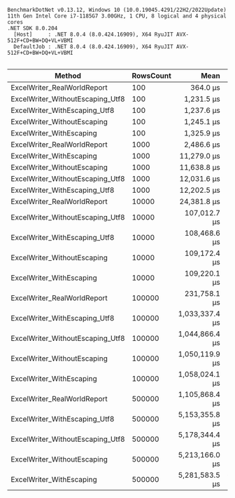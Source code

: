 ```

BenchmarkDotNet v0.13.12, Windows 10 (10.0.19045.4291/22H2/2022Update)
11th Gen Intel Core i7-1185G7 3.00GHz, 1 CPU, 8 logical and 4 physical cores
.NET SDK 8.0.204
  [Host]     : .NET 8.0.4 (8.0.424.16909), X64 RyuJIT AVX-512F+CD+BW+DQ+VL+VBMI
  DefaultJob : .NET 8.0.4 (8.0.424.16909), X64 RyuJIT AVX-512F+CD+BW+DQ+VL+VBMI


```
| Method                           | RowsCount | Mean           | Error        | StdDev       | Median         | Version | Gen0   | Allocated |
|--------------------------------- |---------- |---------------:|-------------:|-------------:|---------------:|-------- |-------:|----------:|
| ExcelWriter_RealWorldReport      | 100       |       364.0 μs |      4.18 μs |      3.70 μs |       363.4 μs | 1.5.1   | 1.9531 |  14.24 KB |
| ExcelWriter_WithoutEscaping_Utf8 | 100       |     1,231.5 μs |     20.27 μs |     18.96 μs |     1,229.3 μs | 1.5.1   | 1.9531 |  14.83 KB |
| ExcelWriter_WithEscaping_Utf8    | 100       |     1,237.6 μs |     21.00 μs |     18.62 μs |     1,235.6 μs | 1.5.1   | 1.9531 |  14.85 KB |
| ExcelWriter_WithoutEscaping      | 100       |     1,245.1 μs |     23.59 μs |     28.98 μs |     1,251.0 μs | 1.5.1   |      - |  14.81 KB |
| ExcelWriter_WithEscaping         | 100       |     1,325.9 μs |     26.40 μs |     31.43 μs |     1,329.4 μs | 1.5.1   |      - |  14.91 KB |
| ExcelWriter_RealWorldReport      | 1000      |     2,486.6 μs |     25.72 μs |     24.06 μs |     2,481.5 μs | 1.5.1   |      - |  14.05 KB |
| ExcelWriter_WithEscaping         | 1000      |    11,279.0 μs |    221.63 μs |    207.31 μs |    11,312.5 μs | 1.5.1   |      - |  14.47 KB |
| ExcelWriter_WithoutEscaping      | 1000      |    11,638.8 μs |    228.18 μs |    234.33 μs |    11,639.0 μs | 1.5.1   |      - |  45.12 KB |
| ExcelWriter_WithoutEscaping_Utf8 | 1000      |    12,031.6 μs |    237.94 μs |    429.05 μs |    11,809.0 μs | 1.5.1   |      - |  14.79 KB |
| ExcelWriter_WithEscaping_Utf8    | 1000      |    12,202.5 μs |    128.02 μs |    113.48 μs |    12,161.1 μs | 1.5.1   |      - |  14.51 KB |
| ExcelWriter_RealWorldReport      | 10000     |    24,381.8 μs |    230.65 μs |    215.75 μs |    24,333.7 μs | 1.5.1   |      - |  13.96 KB |
| ExcelWriter_WithoutEscaping_Utf8 | 10000     |   107,012.7 μs |    894.90 μs |    837.09 μs |   107,178.1 μs | 1.5.1   |      - |  25.36 KB |
| ExcelWriter_WithEscaping_Utf8    | 10000     |   108,468.6 μs |  2,055.43 μs |  2,110.78 μs |   107,298.6 μs | 1.5.1   |      - | 281.42 KB |
| ExcelWriter_WithoutEscaping      | 10000     |   109,172.4 μs |  1,564.71 μs |  1,463.63 μs |   108,671.5 μs | 1.5.1   |      - |  25.13 KB |
| ExcelWriter_WithEscaping         | 10000     |   109,220.1 μs |  1,553.58 μs |  1,525.82 μs |   108,711.7 μs | 1.5.1   |      - |     25 KB |
| ExcelWriter_RealWorldReport      | 100000    |   231,758.1 μs |  3,387.18 μs |  3,002.64 μs |   231,507.9 μs | 1.5.1   |      - |  14.14 KB |
| ExcelWriter_WithEscaping_Utf8    | 100000    | 1,033,337.4 μs |  2,392.71 μs |  1,998.02 μs | 1,034,021.3 μs | 1.5.1   |      - | 140.73 KB |
| ExcelWriter_WithoutEscaping_Utf8 | 100000    | 1,044,866.4 μs |  7,455.00 μs |  6,608.67 μs | 1,043,546.4 μs | 1.5.1   |      - | 136.69 KB |
| ExcelWriter_WithoutEscaping      | 100000    | 1,050,119.9 μs |  8,577.34 μs |  6,696.63 μs | 1,047,115.7 μs | 1.5.1   |      - | 153.45 KB |
| ExcelWriter_WithEscaping         | 100000    | 1,058,024.1 μs |  7,044.97 μs |  6,245.18 μs | 1,057,582.4 μs | 1.5.1   |      - | 136.88 KB |
| ExcelWriter_RealWorldReport      | 500000    | 1,105,868.4 μs |  6,314.20 μs |  5,906.30 μs | 1,103,461.8 μs | 1.5.1   |      - |  15.88 KB |
| ExcelWriter_WithEscaping_Utf8    | 500000    | 5,153,355.8 μs | 15,811.65 μs | 13,203.44 μs | 5,149,380.2 μs | 1.5.1   |      - | 653.32 KB |
| ExcelWriter_WithoutEscaping_Utf8 | 500000    | 5,178,344.4 μs | 10,893.08 μs |  9,096.22 μs | 5,179,011.3 μs | 1.5.1   |      - | 632.13 KB |
| ExcelWriter_WithoutEscaping      | 500000    | 5,213,166.0 μs | 10,240.66 μs |  9,078.08 μs | 5,211,837.5 μs | 1.5.1   |      - | 664.48 KB |
| ExcelWriter_WithEscaping         | 500000    | 5,281,583.5 μs | 68,896.26 μs | 64,445.61 μs | 5,309,193.7 μs | 1.5.1   |      - | 644.88 KB |
